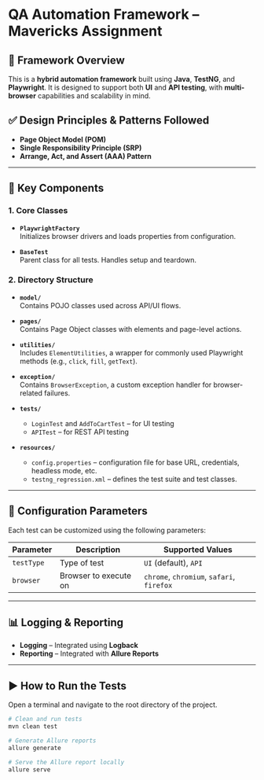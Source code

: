 # QA Automation Framework – Mavericks Assignment

## 📌 Framework Overview

This is a **hybrid automation framework** built using **Java**, **TestNG**, and **Playwright**. It is designed to support both **UI** and **API testing**, with **multi-browser** capabilities and scalability in mind.

## ✅ Design Principles & Patterns Followed

- **Page Object Model (POM)**
- **Single Responsibility Principle (SRP)**
- **Arrange, Act, and Assert (AAA) Pattern**

---

## 🧱 Key Components

### 1. **Core Classes**
- **`PlaywrightFactory`**  
  Initializes browser drivers and loads properties from configuration.

- **`BaseTest`**  
  Parent class for all tests. Handles setup and teardown.

### 2. **Directory Structure**
- **`model/`**  
  Contains POJO classes used across API/UI flows.

- **`pages/`**  
  Contains Page Object classes with elements and page-level actions.

- **`utilities/`**  
  Includes `ElementUtilities`, a wrapper for commonly used Playwright methods (e.g., `click`, `fill`, `getText`).

- **`exception/`**  
  Contains `BrowserException`, a custom exception handler for browser-related failures.

- **`tests/`**
    - `LoginTest` and `AddToCartTest` – for UI testing
    - `APITest` – for REST API testing

- **`resources/`**
    - `config.properties` – configuration file for base URL, credentials, headless mode, etc.
    - `testng_regression.xml` – defines the test suite and test classes.

---

## 🔧 Configuration Parameters

Each test can be customized using the following parameters:

| Parameter | Description            | Supported Values         |
|----------|------------------------|--------------------------|
| `testType` | Type of test           | `UI` (default), `API`    |
| `browser`  | Browser to execute on  | `chrome`, `chromium`, `safari`, `firefox` |

---

## 📊 Logging & Reporting

- **Logging** – Integrated using **Logback**
- **Reporting** – Integrated with **Allure Reports**

---

## ▶️ How to Run the Tests

Open a terminal and navigate to the root directory of the project.

```bash
# Clean and run tests
mvn clean test

# Generate Allure reports
allure generate

# Serve the Allure report locally
allure serve

